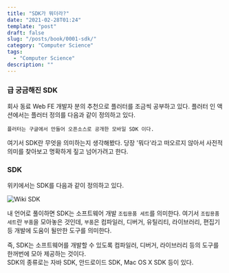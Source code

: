 ```yaml
---
title: "SDK가 뭐더라?"
date: "2021-02-28T01:24"
template: "post"
draft: false
slug: "/posts/book/0001-sdk/"
category: "Computer Science"
tags:
  - "Computer Science"
description: ""
---
```


### 급 궁금해진 SDK

회사 동료 Web FE 개발자 분의 추천으로 플러터를 조금씩 공부하고 있다. 플러터 인 액션에서는 플러터 정의를 다음과 같이 정의하고 있다. 

`플러터는 구글에서 만들어 오픈소스로 공개한 모바일 SDK 이다.` 

여기서 SDK란 무엇을 의미하는지 생각해봤다. 당장 '뭐다'라고 떠오르지 않아서 사전적 의미를 찾아보고 명확하게 짚고 넘어가려고 한다.

### SDK

위키에서는 SDK를 다음과 같이 정의하고 있다.

![Wiki SDK](/media/0017-sdk.png)

내 언어로 풀이하면 SDK는 소프트웨어 개발 `조립용품 세트`를 의미한다. 여기서 `조립용품 세트`란 `부품`을 모아놓은 것인데, `부품`은 컴파일러, 디버거, 유틸리티, 라이브러리, 편집기 등 개발에 도움이 될만한 도구를 의미한다. 

즉, SDK는 소프트웨어를 개발할 수 있도록 컴파일러, 디버거, 라이브러리 등의 도구를 한꺼번에 모아 제공하는 것이다.
<br />
SDK의 종류로는 자바 SDK, 안드로이드 SDK, Mac OS X SDK 등이 있다.
